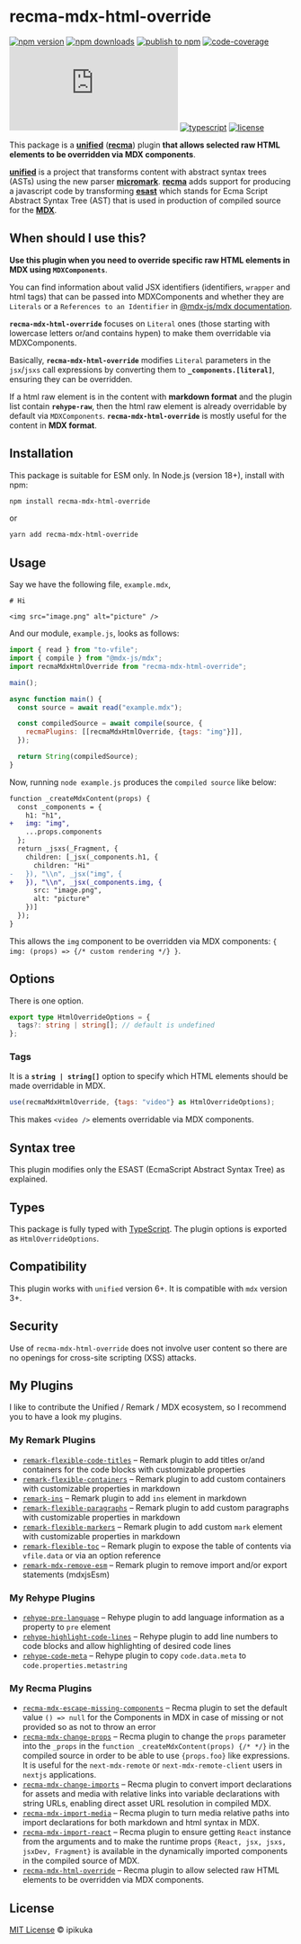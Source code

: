 # recma-mdx-html-override

[![npm version][badge-npm-version]][url-npm-package]
[![npm downloads][badge-npm-download]][url-npm-package]
[![publish to npm][badge-publish-to-npm]][url-publish-github-actions]
[![code-coverage][badge-codecov]][url-codecov]
[![type-coverage][badge-type-coverage]][url-github-package]
[![typescript][badge-typescript]][url-typescript]
[![license][badge-license]][url-license]

This package is a **[unified][unified]** (**[recma][recma]**) plugin **that allows selected raw HTML elements to be overridden via MDX components**.

**[unified][unified]** is a project that transforms content with abstract syntax trees (ASTs) using the new parser **[micromark][micromark]**. **[recma][recma]** adds support for producing a javascript code by transforming **[esast][esast]** which stands for Ecma Script Abstract Syntax Tree (AST) that is used in production of compiled source for the **[MDX][MDX]**.

## When should I use this?

**Use this plugin when you need to override specific raw HTML elements in MDX using `MDXComponents`**.

You can find information about valid JSX identifiers (identifiers, `wrapper` and html tags) that can be passed into MDXComponents and whether they are `Literals` or a `References to an Identifier` in [@mdx-js/mdx documentation](https://mdxjs.com/docs/using-mdx/#components).

**`recma-mdx-html-override`** focuses on `Literal` ones (those starting with lowercase letters or/and contains hypen) to make them overridable via MDXComponents.

Basically, **`recma-mdx-html-override`** modifies `Literal` parameters in the `jsx`/`jsxs` call expressions by converting them to **`_components.[literal]`**, ensuring they can be overridden.

If a html raw element is in the content with **markdown format** and the plugin list contain **`rehype-raw`**, then the html raw element is already overridable by default via `MDXComponents`. **`recma-mdx-html-override`** is mostly useful for the content in **MDX format**.

## Installation

This package is suitable for ESM only. In Node.js (version 18+), install with npm:

```bash
npm install recma-mdx-html-override
```

or

```bash
yarn add recma-mdx-html-override
```

## Usage

Say we have the following file, `example.mdx`,

```mdx
# Hi

<img src="image.png" alt="picture" />
```

And our module, `example.js`, looks as follows:

```javascript
import { read } from "to-vfile";
import { compile } from "@mdx-js/mdx";
import recmaMdxHtmlOverride from "recma-mdx-html-override";

main();

async function main() {
  const source = await read("example.mdx");

  const compiledSource = await compile(source, {
    recmaPlugins: [[recmaMdxHtmlOverride, {tags: "img"}]],
  });

  return String(compiledSource);
}
```

Now, running `node example.js` produces the `compiled source` like below:

```diff
function _createMdxContent(props) {
  const _components = {
    h1: "h1",
+   img: "img",
    ...props.components
  };
  return _jsxs(_Fragment, {
    children: [_jsx(_components.h1, {
      children: "Hi"
-   }), "\\n", _jsx("img", {
+   }), "\\n", _jsx(_components.img, {
      src: "image.png",
      alt: "picture"
    })]
  });
}
```

This allows the `img` component to be overridden via MDX components: `{ img: (props) => {/* custom rendering */} }`.

## Options

There is one option.

```typescript
export type HtmlOverrideOptions = {
  tags?: string | string[]; // default is undefined
};
```

### Tags

It is a **`string | string[]`** option to specify which HTML elements should be made overridable in MDX.

```javascript
use(recmaMdxHtmlOverride, {tags: "video"} as HtmlOverrideOptions);
```

This makes `<video />` elements overridable via MDX components.

## Syntax tree

This plugin modifies only the ESAST (EcmaScript Abstract Syntax Tree) as explained.

## Types

This package is fully typed with [TypeScript][url-typescript]. The plugin options is exported as `HtmlOverrideOptions`.

## Compatibility

This plugin works with `unified` version 6+. It is compatible with `mdx` version 3+.

## Security

Use of `recma-mdx-html-override` does not involve user content so there are no openings for cross-site scripting (XSS) attacks.

## My Plugins

I like to contribute the Unified / Remark / MDX ecosystem, so I recommend you to have a look my plugins.

### My Remark Plugins

- [`remark-flexible-code-titles`](https://www.npmjs.com/package/remark-flexible-code-titles)
  – Remark plugin to add titles or/and containers for the code blocks with customizable properties
- [`remark-flexible-containers`](https://www.npmjs.com/package/remark-flexible-containers)
  – Remark plugin to add custom containers with customizable properties in markdown
- [`remark-ins`](https://www.npmjs.com/package/remark-ins)
  – Remark plugin to add `ins` element in markdown
- [`remark-flexible-paragraphs`](https://www.npmjs.com/package/remark-flexible-paragraphs)
  – Remark plugin to add custom paragraphs with customizable properties in markdown
- [`remark-flexible-markers`](https://www.npmjs.com/package/remark-flexible-markers)
  – Remark plugin to add custom `mark` element with customizable properties in markdown
- [`remark-flexible-toc`](https://www.npmjs.com/package/remark-flexible-toc)
  – Remark plugin to expose the table of contents via `vfile.data` or via an option reference
- [`remark-mdx-remove-esm`](https://www.npmjs.com/package/remark-mdx-remove-esm)
  – Remark plugin to remove import and/or export statements (mdxjsEsm)

### My Rehype Plugins

- [`rehype-pre-language`](https://www.npmjs.com/package/rehype-pre-language)
  – Rehype plugin to add language information as a property to `pre` element
- [`rehype-highlight-code-lines`](https://www.npmjs.com/package/rehype-highlight-code-lines)
  – Rehype plugin to add line numbers to code blocks and allow highlighting of desired code lines
- [`rehype-code-meta`](https://www.npmjs.com/package/rehype-code-meta)
  – Rehype plugin to copy `code.data.meta` to `code.properties.metastring`

### My Recma Plugins

- [`recma-mdx-escape-missing-components`](https://www.npmjs.com/package/recma-mdx-escape-missing-components)
  – Recma plugin to set the default value `() => null` for the Components in MDX in case of missing or not provided so as not to throw an error
- [`recma-mdx-change-props`](https://www.npmjs.com/package/recma-mdx-change-props)
  – Recma plugin to change the `props` parameter into the `_props` in the `function _createMdxContent(props) {/* */}` in the compiled source in order to be able to use `{props.foo}` like expressions. It is useful for the `next-mdx-remote` or `next-mdx-remote-client` users in `nextjs` applications.
- [`recma-mdx-change-imports`](https://www.npmjs.com/package/recma-mdx-change-imports)
  – Recma plugin to convert import declarations for assets and media with relative links into variable declarations with string URLs, enabling direct asset URL resolution in compiled MDX.
- [`recma-mdx-import-media`](https://www.npmjs.com/package/recma-mdx-import-media)
  – Recma plugin to turn media relative paths into import declarations for both markdown and html syntax in MDX.
- [`recma-mdx-import-react`](https://www.npmjs.com/package/recma-mdx-import-react)
  – Recma plugin to ensure getting `React` instance from the arguments and to make the runtime props `{React, jsx, jsxs, jsxDev, Fragment}` is available in the dynamically imported components in the compiled source of MDX.
- [`recma-mdx-html-override`](https://www.npmjs.com/package/recma-mdx-html-override)
  – Recma plugin to allow selected raw HTML elements to be overridden via MDX components.

## License

[MIT License](./LICENSE) © ipikuka

[unified]: https://github.com/unifiedjs/unified
[micromark]: https://github.com/micromark/micromark
[recma]: https://mdxjs.com/docs/extending-mdx/#list-of-plugins
[esast]: https://github.com/syntax-tree/esast
[estree]: https://github.com/estree/estree
[MDX]: https://mdxjs.com/

[badge-npm-version]: https://img.shields.io/npm/v/recma-mdx-html-override
[badge-npm-download]:https://img.shields.io/npm/dt/recma-mdx-html-override
[url-npm-package]: https://www.npmjs.com/package/recma-mdx-html-override
[url-github-package]: https://github.com/ipikuka/recma-mdx-html-override

[badge-license]: https://img.shields.io/github/license/ipikuka/recma-mdx-html-override
[url-license]: https://github.com/ipikuka/recma-mdx-html-override/blob/main/LICENSE

[badge-publish-to-npm]: https://github.com/ipikuka/recma-mdx-html-override/actions/workflows/publish.yml/badge.svg
[url-publish-github-actions]: https://github.com/ipikuka/recma-mdx-html-override/actions/workflows/publish.yml

[badge-typescript]: https://img.shields.io/npm/types/recma-mdx-html-override
[url-typescript]: https://www.typescriptlang.org/

[badge-codecov]: https://codecov.io/gh/ipikuka/recma-mdx-html-override/graph/badge.svg?token=6UIKn4z8lc
[url-codecov]: https://codecov.io/gh/ipikuka/recma-mdx-html-override

[badge-type-coverage]: https://img.shields.io/badge/dynamic/json.svg?label=type-coverage&prefix=%E2%89%A5&suffix=%&query=$.typeCoverage.atLeast&uri=https%3A%2F%2Fraw.githubusercontent.com%2Fipikuka%2Frecma-mdx-html-override%2Fmaster%2Fpackage.json

